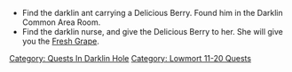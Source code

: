 -   Find the darklin ant carrying a Delicious Berry. Found him in the
    Darklin Common Area Room.
-   Find the darklin nurse, and give the Delicious Berry to her. She
    will give you the [Fresh Grape](Fresh_Grape "wikilink").

[Category: Quests In Darklin
Hole](Category:_Quests_In_Darklin_Hole "wikilink") [Category: Lowmort
11-20 Quests](Category:_Lowmort_11-20_Quests "wikilink")
